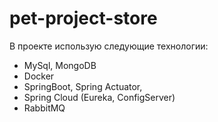 # pet-project-store
В проекте использую следующие технологии:
- MySql, MongoDB
- Docker
- SpringBoot, Spring Actuator, 
- Spring Cloud (Eureka, ConfigServer)
- RabbitMQ
